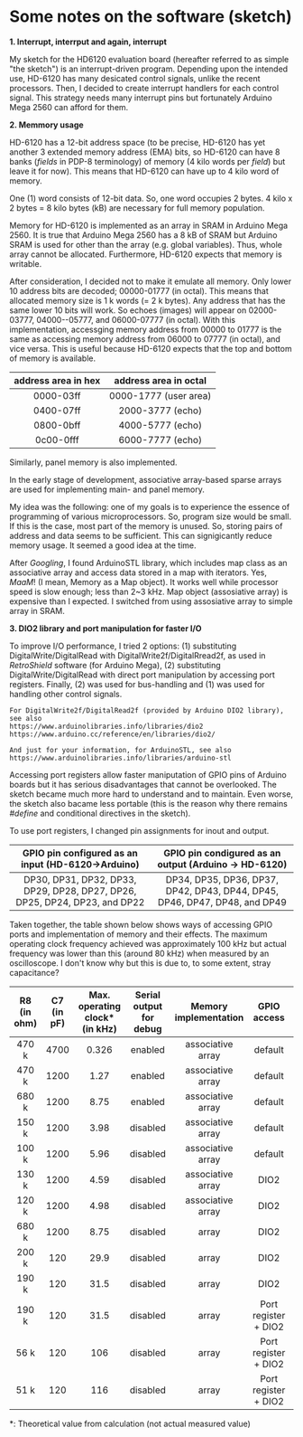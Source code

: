# Some notes on the software (sketch)

**1. Interrupt, interrput and again, interrupt**

My sketch for the HD6120 evaluation board (hereafter referred to as simple "the sketch") is an interrupt-driven program. Depending upon the intended use, HD-6120 has many desicated control signals, unlike the recent processors. Then, I decided to create interrupt handlers for each control signal.
This strategy needs many interrupt pins but fortunately Arduino Mega 2560 can afford for them.

**2. Memmory usage**

HD-6120 has a 12-bit address space (to be precise, HD-6120 has yet another 3 extended memory address (EMA) bits, so HD-6120 can have 8 banks (*fields* in PDP-8 terminology) of memory (4 kilo words per *field*) but leave it for now). This means that HD-6120 can have up to 4 kilo word of memory.

One (1) word consists of 12-bit data. So, one word occupies 2 bytes. 4 kilo x 2 bytes = 8 kilo bytes (kB) are necessary for full memory population.  

Memory for HD-6120 is implemented as an array in SRAM in Arduino Mega 2560. It is true that Arduino Mega 2560 has a 8 kB of SRAM but Arduino SRAM is used for other than the array (e.g. global variables). Thus, whole array cannot be allocated. Furthermore, HD-6120 expects that memory is writable. 
 
After consideration, I decided not to make it emulate all memory. Only lower 10 address bits are decoded; 00000-01777 (in octal). This means that allocated memory size is 1 k words (= 2 k bytes). Any address that has the same lower 10 bits will work. So echoes (images) will appear on 02000-03777, 04000--05777, and 06000-07777 (in octal). With this implementation, accessging memory address from 00000 to 01777 is the same as accessing memory address from 06000 to 07777 (in octal), and vice versa. This is useful because HD-6120 expects that the top and bottom of memory is available. 


| address area in hex | address area in octal |
| :---: | :---: |
| 0000-03ff | 0000-1777 (user area) |
| 0400-07ff | 2000-3777 (echo) |
| 0800-0bff | 4000-5777 (echo) |
| 0c00-0fff | 6000-7777 (echo) |

Similarly, panel memory is also implemented. 

In the early stage of development, associative array-based sparse arrays are used for implementing main- and panel memory. 

My idea was the following: one of my goals is to experience the essence of programming of various microprocessors. So, program size would be small. If this is the case, most part of the memory is unused. So, storing pairs of address and data seems to be sufficient. This can signigicantly reduce memory usage. It seemed a good idea at the time.

After *Googling*, I found ArduinoSTL library, which includes map class as an associative array and access data stored in a map with iterators. Yes, *MaaM*! (I mean, Memory as a Map object). It works well while processor speed is slow enough; less than 2~3 kHz. Map object (assosiative array) is expensive than I expected. I switched from using assosiative array to simple array in SRAM.

**3. DIO2 library and port manipulation for faster I/O**

To improve I/O performance, I tried 2 options: (1) substituting DigitalWrite/DigitalRead with DigitalWrite2f/DigitalRread2f, as used in *RetroShield* software (for Arduino Mega), (2) substituting DigitalWrite/DigitalRead with direct port manipulation by accessing port registers. Finally, (2) was used for bus-handling and (1) was used for handling other control signals.

    For DigitalWrite2f/DigitalRead2f (provided by Arduino DIO2 library), see also
    https://www.arduinolibraries.info/libraries/dio2
    https://www.arduino.cc/reference/en/libraries/dio2/

    And just for your information, for ArduinoSTL, see also
    https://www.arduinolibraries.info/libraries/arduino-stl

Accessing port registers allow faster maniputation of GPIO pins of Arduino boards but it has serious disadvantages that cannot be overlooked. The sketch became much more hard to understand and to maintain. Even worse, the sketch also bacame less portable (this is the reason why there remains *#define* and conditional directives in the sketch).

To use port registers, I changed pin assignments for inout and output. 

| GPIO pin configured as an input (HD-6120->Arduino) | GPIO pin condigured as an output (Arduino -> HD-6120) |
| :---: | :---: |
| DP30, DP31, DP32, DP33, DP29, DP28, DP27, DP26, DP25, DP24, DP23, and DP22 | DP34, DP35, DP36, DP37, DP42, DP43, DP44, DP45, DP46, DP47, DP48, and DP49 |

Taken together, the table shown below shows ways of accessing GPIO ports and implementation of memory and their effects. The maximum operating clock frequency achieved was approximately 100 kHz but actual frequency was lower than this (around 80 kHz) when measured by an oscilloscope. I don't know why but this is due to, to some extent, stray capacitance? 

| R8 (in ohm) | C7 (in pF) | Max. operating clock* (in kHz) | Serial output for debug | Memory implementation | GPIO access | Status |
| :---: | :---: | :---: | :---: | :---: | :---: | :---: |
| 470 k | 4700 | 0.326 | enabled | associative array | default | worked |
| 470 k | 1200 | 1.27 | enabled | associative array | default | worked |
| 680 k | 1200 | 8.75 | enabled | associative array | default | did not work |
| 150 k | 1200 | 3.98 | disabled | associative array | default | worked |
| 100 k | 1200 | 5.96 | disabled | associative array | default | did not work |
| 130 k | 1200 | 4.59 | disabled | associative array | DIO2 | worked |
| 120 k | 1200 | 4.98 | disabled | associative array | DIO2 | did not work |
| 680 k | 1200 | 8.75 | disabled | array | DIO2 | worked |
| 200 k | 120 | 29.9 | disabled | array | DIO2 | worked |
| 190 k | 120 | 31.5 | disabled | array | DIO2 | dit not work |
| 190 k | 120 | 31.5 | disabled | array | Port register + DIO2 | work |
| 56 k | 120 | 106 | disabled | array | Port register + DIO2 | work |
| 51 k | 120 | 116 | disabled | array | Port register + DIO2 | did not work|

*: Theoretical value from calculation (not actual measured value)




